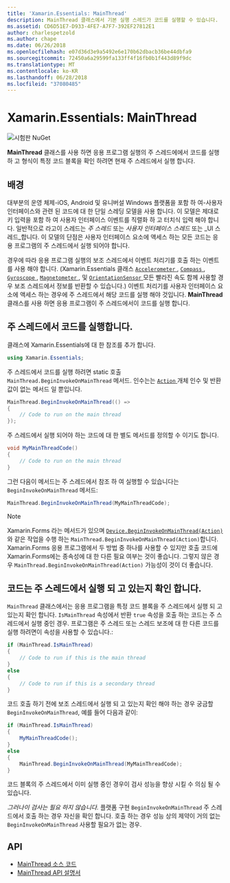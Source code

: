 ```yaml
---
title: 'Xamarin.Essentials: MainThread'
description: MainThread 클래스에서 기본 실행 스레드가 코드를 실행할 수 있습니다.
ms.assetid: CD6D51E7-D933-4FE7-A7F7-392EF27812E1
author: charlespetzold
ms.author: chape
ms.date: 06/26/2018
ms.openlocfilehash: e07d36d3e9a5492e6e170b62dbacb36be44dbfa9
ms.sourcegitcommit: 72450a6a29599fa133ff4f16fb0b1f443d89f9dc
ms.translationtype: MT
ms.contentlocale: ko-KR
ms.lasthandoff: 06/28/2018
ms.locfileid: "37080485"
---
```

# <a name="xamarinessentials-mainthread"></a>Xamarin.Essentials: MainThread

![시험판 NuGet](~/media/shared/pre-release.png)

**MainThread** 클래스를 사용 하면 응용 프로그램 실행의 주 스레드에에서 코드를 실행 하 고 형식이 특정 코드 블록을 확인 하려면 현재 주 스레드에서 실행 합니다.

## <a name="background"></a>배경

대부분의 운영 체제-iOS, Android 및 유니버설 Windows 플랫폼을 포함 하 여-사용자 인터페이스와 관련 된 코드에 대 한 단일 스레딩 모델을 사용 합니다. 이 모델은 제대로 키 입력을 포함 하 여 사용자 인터페이스 이벤트를 직렬화 하 고 터치식 입력 해야 합니다. 일반적으로 라고이 스레드는 _주 스레드_ 또는 _사용자 인터페이스 스레드_ 또는 _UI 스레드_합니다. 이 모델의 단점은 사용자 인터페이스 요소에 액세스 하는 모든 코드는 응용 프로그램의 주 스레드에서 실행 되어야 합니다. 

경우에 따라 응용 프로그램 실행의 보조 스레드에서 이벤트 처리기를 호출 하는 이벤트를 사용 해야 합니다. (Xamarin.Essentials 클래스 [ `Accelerometer` ](accelerometer.md), [ `Compass` ](compass.md), [ `Gyroscope` ](gyroscope.md), [ `Magnetometer` ](magnetometer.md), 및 [ `OrientationSensor` ](orientation-sensor.md) 모든 빨라진 속도 함께 사용할 경우 보조 스레드에서 정보를 반환할 수 있습니다.) 이벤트 처리기를 사용자 인터페이스 요소에 액세스 하는 경우에 주 스레드에서 해당 코드를 실행 해야 것입니다. **MainThread** 클래스를 사용 하면 응용 프로그램이 주 스레드에서이 코드를 실행 합니다.

## <a name="running-code-on-the-main-thread"></a>주 스레드에서 코드를 실행합니다.

클래스에 Xamarin.Essentials에 대 한 참조를 추가 합니다.

```csharp
using Xamarin.Essentials;
```

주 스레드에서 코드를 실행 하려면 static 호출 `MainThread.BeginInvokeOnMainThread` 메서드. 인수는는 [ `Action` ](xref:System.Action) 개체 인수 및 반환 값이 없는 메서드 일 뿐입니다.

```csharp
MainThread.BeginInvokeOnMainThread(() =>
{
    // Code to run on the main thread
});
```

주 스레드에서 실행 되어야 하는 코드에 대 한 별도 메서드를 정의할 수 이기도 합니다.

```csharp
void MyMainThreadCode()
{
    // Code to run on the main thread
}
```

그런 다음이 메서드는 주 스레드에서 참조 하 여 실행할 수 있습니다는 `BeginInvokeOnMainThread` 메서드:

```csharp
MainThread.BeginInvokeOnMainThread(MyMainThreadCode);
```

> [!NOTE]
> Xamarin.Forms 라는 메서드가 있으며 [ `Device.BeginInvokeOnMainThread(Action)` ](https://docs.microsoft.com/dotnet/api/xamarin.forms.device.begininvokeonmainthread) 와 같은 작업을 수행 하는 `MainThread.BeginInvokeOnMainThread(Action)`합니다. Xamarin.Forms 응용 프로그램에서 두 방법 중 하나를 사용할 수 있지만 호출 코드에 Xamarin.Forms에는 종속성에 대 한 다른 필요 여부는 것이 좋습니다. 그렇지 않은 경우 `MainThread.BeginInvokeOnMainThread(Action)` 가능성이 것이 더 좋습니다.

## <a name="determining-if-code-is-running-on-the-main-thread"></a>코드는 주 스레드에서 실행 되 고 있는지 확인 합니다.

`MainThread` 클래스에서는 응용 프로그램을 특정 코드 블록을 주 스레드에서 실행 되 고 있는지 확인 합니다. `IsMainThread` 속성에서 반환 `true` 속성을 호출 하는 코드는 주 스레드에서 실행 중인 경우. 프로그램은 주 스레드 또는 스레드 보조에 대 한 다른 코드를 실행 하려면이 속성을 사용할 수 있습니다.:

```csharp
if (MainThread.IsMainThread)
{
    // Code to run if this is the main thread
}
else
{
    // Code to run if this is a secondary thread
}
```

코드 호출 하기 전에 보조 스레드에서 실행 되 고 있는지 확인 해야 하는 경우 궁금할 `BeginInvokeOnMainThread`, 예를 들어 다음과 같이:

```csharp
if (MainThread.IsMainThread)
{
    MyMainThreadCode();
}
else
{
    MainThread.BeginInvokeOnMainThread(MyMainThreadCode);
}
```

코드 블록의 주 스레드에서 이미 실행 중인 경우이 검사 성능을 향상 시킬 수 의심 될 수 있습니다.

_그러나이 검사는 필요 하지 않습니다._ 플랫폼 구현 `BeginInvokeOnMainThread` 주 스레드에서 호출 하는 경우 자신을 확인 합니다. 호출 하는 경우 성능 상의 제약이 거의 없는 `BeginInvokeOnMainThread` 사용할 필요가 없는 경우.

## <a name="api"></a>API

- [MainThread 소스 코드](https://github.com/xamarin/Essentials/tree/master/Xamarin.Essentials/MainThread)
- [MainThread API 설명서](xref:Xamarin.Essentials.MainThread)
